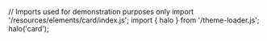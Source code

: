 <!--
type: template
name: card
-->
// Imports used for demonstration purposes only
import '/resources/elements/card/index.js';
import { halo } from '/theme-loader.js';
halo('card');
